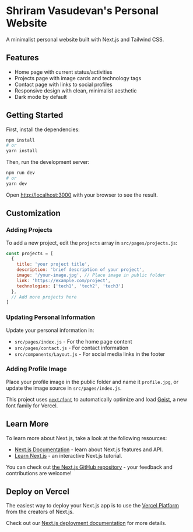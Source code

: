 # Shriram Vasudevan's Personal Website

A minimalist personal website built with Next.js and Tailwind CSS.

## Features

- Home page with current status/activities
- Projects page with image cards and technology tags
- Contact page with links to social profiles
- Responsive design with clean, minimalist aesthetic
- Dark mode by default

## Getting Started

First, install the dependencies:

```bash
npm install
# or
yarn install
```

Then, run the development server:

```bash
npm run dev
# or
yarn dev
```

Open [http://localhost:3000](http://localhost:3000) with your browser to see the result.

## Customization

### Adding Projects

To add a new project, edit the `projects` array in `src/pages/projects.js`:

```javascript
const projects = [
  {
    title: 'your project title',
    description: 'brief description of your project',
    image: '/your-image.jpg', // Place image in public folder
    link: 'https://example.com/project',
    technologies: ['tech1', 'tech2', 'tech3']
  },
  // Add more projects here
]
```

### Updating Personal Information

Update your personal information in:
- `src/pages/index.js` - For the home page content
- `src/pages/contact.js` - For contact information
- `src/components/Layout.js` - For social media links in the footer

### Adding Profile Image

Place your profile image in the public folder and name it `profile.jpg`, or update the image source in `src/pages/index.js`.

This project uses [`next/font`](https://nextjs.org/docs/pages/building-your-application/optimizing/fonts) to automatically optimize and load [Geist](https://vercel.com/font), a new font family for Vercel.

## Learn More

To learn more about Next.js, take a look at the following resources:

- [Next.js Documentation](https://nextjs.org/docs) - learn about Next.js features and API.
- [Learn Next.js](https://nextjs.org/learn-pages-router) - an interactive Next.js tutorial.

You can check out [the Next.js GitHub repository](https://github.com/vercel/next.js) - your feedback and contributions are welcome!

## Deploy on Vercel

The easiest way to deploy your Next.js app is to use the [Vercel Platform](https://vercel.com/new?utm_medium=default-template&filter=next.js&utm_source=create-next-app&utm_campaign=create-next-app-readme) from the creators of Next.js.

Check out our [Next.js deployment documentation](https://nextjs.org/docs/pages/building-your-application/deploying) for more details.
